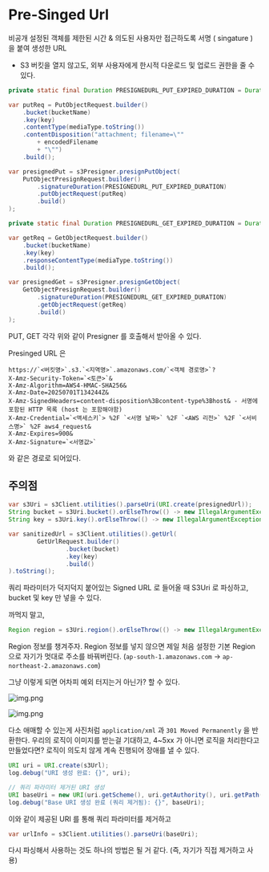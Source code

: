 # Pre-Singed Url

비공개 설정된 객체를 제한된 시간 & 의도된 사용자만 접근하도록 서명 ( singature ) 을 붙여 생성한 URL

- S3 버킷을 열지 않고도, 외부 사용자에게 한시적 다운로드 및 업로드 권한을 줄 수 있다.

```java
private static final Duration PRESIGNEDURL_PUT_EXPIRED_DURATION = Duration.ofMinutes(15);

var putReq = PutObjectRequest.builder()
    .bucket(bucketName)
    .key(key)
    .contentType(mediaType.toString())
    .contentDisposition("attachment; filename=\""
        + encodedFilename
        + "\"")
    .build();

var presignedPut = s3Presigner.presignPutObject(
    PutObjectPresignRequest.builder()
        .signatureDuration(PRESIGNEDURL_PUT_EXPIRED_DURATION)
        .putObjectRequest(putReq)
        .build()
);
```

```java
private static final Duration PRESIGNEDURL_GET_EXPIRED_DURATION = Duration.ofMinutes(60);

var getReq = GetObjectRequest.builder()
    .bucket(bucketName)
    .key(key)
    .responseContentType(mediaType.toString())
    .build();

var presignedGet = s3Presigner.presignGetObject(
    GetObjectPresignRequest.builder()
        .signatureDuration(PRESIGNEDURL_GET_EXPIRED_DURATION)
        .getObjectRequest(getReq)
        .build()
);
```

PUT, GET 각각 위와 같이 Presigner 를 호출해서 받아올 수 있다.

Presinged URL 은
```
https://`<버킷명>`.s3.`<지역명>`.amazonaws.com/`<객체 경로명>`?
X-Amz-Security-Token=`<토큰>`&
X-Amz-Algorithm=AWS4-HMAC-SHA256&
X-Amz-Date=20250701T134244Z&
X-Amz-SignedHeaders=content-disposition%3Bcontent-type%3Bhost& - 서명에 포함된 HTTP 목록 (host 는 포함해야함)
X-Amz-Credential=`<액세스키`> %2F `<서명 날짜>` %2F `<AWS 리전>` %2F `<서비스명>` %2F aws4_request&
X-Amz-Expires=900&
X-Amz-Signature=`<서명값>`
```

와 같은 경로로 되어있다.

## 주의점

```java
var s3Uri = s3Client.utilities().parseUri(URI.create(presignedUrl));
String bucket = s3Uri.bucket().orElseThrow(() -> new IllegalArgumentException("bucket 정보 파싱 실패 - 원본 URL: " + presignedUrl));
String key = s3Uri.key().orElseThrow(() -> new IllegalArgumentException("key 정보 파싱 실패 - 원본 URL: " + presignedUrl));

var sanitizedUrl = s3Client.utilities().getUrl(
        GetUrlRequest.builder()
                .bucket(bucket)
                .key(key)
                .build()
).toString();
```

쿼리 파라미터가 덕지덕지 붙어있는 Signed URL 로 들어올 때  S3Uri 로 파싱하고, bucket 및 key 만 넣을 수 있다.

까먹지 말고,
```java
Region region = s3Uri.region().orElseThrow(() -> new IllegalArgumentException("Region 정보 파싱 실패 - 원본 URL: " + s3Url));
```
Region 정보를 챙겨주자.
Region 정보를 넣지 않으면 제일 처음 설정한 기본 Region 으로 자기가 멋대로 주소를 바꿔버린다.
(`ap-south-1.amazonaws.com` -> `ap-northeast-2.amazonaws.com`)

그냥 이렇게 되면 어차피 예외 터지는거 아닌가? 할 수 있다.

![img.png](https://i.imgur.com/UjYJctq.png)

![img.png](https://i.imgur.com/rLrBggZ.png)

다소 애매할 수 있는게
사진처럼 `application/xml` 과 `301 Moved Permanently` 을 반환한다.
우리의 로직이 이미지를 받는걸 기대하고, 4~5xx 가 아니면 로직을 처리한다고 만들었다면? 로직이 의도치 않게 계속 진행되어 장애를 낼 수 있다.

```java
URI uri = URI.create(s3Url);
log.debug("URI 생성 완료: {}", uri);

// 쿼리 파라미터 제거된 URI 생성
URI baseUri = new URI(uri.getScheme(), uri.getAuthority(), uri.getPath(), null, null);
log.debug("Base URI 생성 완료 (쿼리 제거됨): {}", baseUri);
```

이와 같이 제공된 URI 를 통해 쿼리 파라미터를 제거하고

```java
var urlInfo = s3Client.utilities().parseUri(baseUri);
```

다시 파싱해서 사용하는 것도 하나의 방법은 될 거 같다. (즉, 자기가 직접 제거하고 사용)